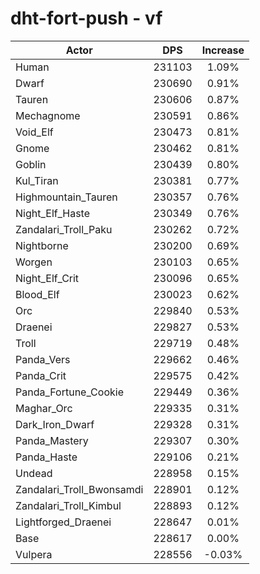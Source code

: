 # dht-fort-push - vf
| Actor | DPS | Increase |
|---|:---:|:---:|
|Human|231103|1.09%|
|Dwarf|230690|0.91%|
|Tauren|230606|0.87%|
|Mechagnome|230591|0.86%|
|Void_Elf|230473|0.81%|
|Gnome|230462|0.81%|
|Goblin|230439|0.80%|
|Kul_Tiran|230381|0.77%|
|Highmountain_Tauren|230357|0.76%|
|Night_Elf_Haste|230349|0.76%|
|Zandalari_Troll_Paku|230262|0.72%|
|Nightborne|230200|0.69%|
|Worgen|230103|0.65%|
|Night_Elf_Crit|230096|0.65%|
|Blood_Elf|230023|0.62%|
|Orc|229840|0.53%|
|Draenei|229827|0.53%|
|Troll|229719|0.48%|
|Panda_Vers|229662|0.46%|
|Panda_Crit|229575|0.42%|
|Panda_Fortune_Cookie|229449|0.36%|
|Maghar_Orc|229335|0.31%|
|Dark_Iron_Dwarf|229328|0.31%|
|Panda_Mastery|229307|0.30%|
|Panda_Haste|229106|0.21%|
|Undead|228958|0.15%|
|Zandalari_Troll_Bwonsamdi|228901|0.12%|
|Zandalari_Troll_Kimbul|228893|0.12%|
|Lightforged_Draenei|228647|0.01%|
|Base|228617|0.00%|
|Vulpera|228556|-0.03%|
